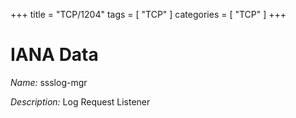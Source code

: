 +++
title = "TCP/1204"
tags = [ "TCP" ]
categories = [ "TCP" ]
+++

# IANA Data

_Name:_ ssslog-mgr

_Description:_ Log Request Listener

